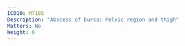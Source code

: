 ```yaml
---
ICD10: M7105
Description: "Abscess of bursa: Pelvic region and thigh"
Matters: No
Weight: 0
---
```

